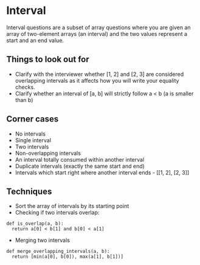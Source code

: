# Interval

Interval questions are a subset of array questions where you are given an array of two-element arrays (an interval) and the two values represent a start and an end value.

## Things to look out for

- Clarify with the interviewer whether [1, 2] and [2, 3] are considered overlapping intervals as it affects how you will write your equality checks.
- Clarify whether an interval of [a, b] will strictly follow a < b (a is smaller than b)

## Corner cases

- No intervals
- Single interval
- Two intervals
- Non-overlapping intervals
- An interval totally consumed within another interval
- Duplicate intervals (exactly the same start and end)
- Intervals which start right where another interval ends - [[1, 2], [2, 3]]

## Techniques

- Sort the array of intervals by its starting point
- Checking if two intervals overlap:

```
def is_overlap(a, b):
  return a[0] < b[1] and b[0] < a[1]
```

- Merging two intervals

```
def merge_overlapping_intervals(a, b):
  return [min(a[0], b[0]), max(a[1], b[1])]
```
